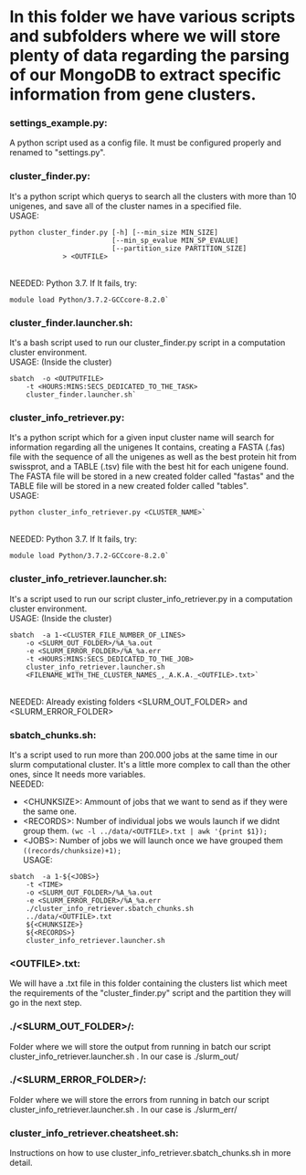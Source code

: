 
# In this folder we have various scripts and subfolders where we will store plenty of data regarding the parsing of our MongoDB to extract specific information from gene clusters.

### settings_example.py:
A python script used as a config file. It must be configured properly and renamed to "settings.py".

### cluster_finder.py:
It's a python script which querys to search all the clusters with more than 10 unigenes, and save all of the cluster names in a specified file.
<br />USAGE: 
```
python cluster_finder.py [-h] [--min_size MIN_SIZE]
                         [--min_sp_evalue MIN_SP_EVALUE]
                         [--partition_size PARTITION_SIZE]
			 > <OUTFILE>
```
<br />NEEDED: Python 3.7. If It fails, try: 
```
module load Python/3.7.2-GCCcore-8.2.0`
```

### cluster_finder.launcher.sh:
It's a bash script used to run our cluster_finder.py script in a computation cluster environment.
<br />USAGE: (Inside the cluster)
```
sbatch  -o <OUTPUTFILE> 
	-t <HOURS:MINS:SECS_DEDICATED_TO_THE_TASK> 
	cluster_finder.launcher.sh`
```

### cluster_info_retriever.py: 
It's a python script which for a given input cluster name will search for information regarding all the unigenes It contains, creating a FASTA (.fas) file with the sequence of all the unigenes as well as the best protein hit from swissprot, and a TABLE (.tsv) file with the best hit for each unigene found. The FASTA file will be stored in a new created folder called "fastas" and the TABLE file will be stored in a new created folder called "tables".<br />USAGE: 
```
python cluster_info_retriever.py <CLUSTER_NAME>`
```
<br />NEEDED: Python 3.7. If It fails, try: 
```
module load Python/3.7.2-GCCcore-8.2.0`
```

### cluster_info_retriever.launcher.sh: 
It's a script used to run our script cluster_info_retriever.py in a computation cluster environment.<br />USAGE: (Inside the cluster)
```
sbatch  -a 1-<CLUSTER_FILE_NUMBER_OF_LINES> 
	-o <SLURM_OUT_FOLDER>/%A_%a.out 
	-e <SLURM_ERROR_FOLDER>/%A_%a.err 
	-t <HOURS:MINS:SECS_DEDICATED_TO_THE_JOB> 
	cluster_info_retriever.launcher.sh 
	<FILENAME_WITH_THE_CLUSTER_NAMES_,_A.K.A._<OUTFILE>.txt>`
```
<br />NEEDED: Already existing folders &#60;SLURM_OUT_FOLDER> and &#60;SLURM_ERROR_FOLDER>

### sbatch_chunks.sh: 
It's a script used to run more than 200.000 jobs at the same time in our slurm computational cluster. It's a little more complex to call than the other ones, since It needs more variables.<br />NEEDED: 
- &#60;CHUNKSIZE>: Ammount of jobs that we want to send as if they were the same one.
- &#60;RECORDS>: Number of individual jobs we wouls launch if we didnt group them. `(wc -l ../data/<OUTFILE>.txt | awk '{print $1});`
- &#60;JOBS>: Number of jobs we will launch once we have grouped them `((records/chunksize)+1);`
<br />USAGE: 
```
sbatch  -a 1-${<JOBS>} 
	-t <TIME> 
	-o <SLURM_OUT_FOLDER>/%A_%a.out 
	-e <SLURM_ERROR_FOLDER>/%A_%a.err 
	./cluster_info_retriever.sbatch_chunks.sh 
	../data/<OUTFILE>.txt 
	${<CHUNKSIZE>} 
	${<RECORDS>} 
	cluster_info_retriever.launcher.sh
```

### &#60;OUTFILE>.txt: 
We will have a .txt file in this folder containing the clusters list which meet the requirements of the "cluster_finder.py" script and the partition they will go in the next step.

### ./&#60;SLURM_OUT_FOLDER>/: 
Folder where we will store the output from running in batch our script cluster_info_retriever.launcher.sh . In our case is ./slurm_out/

### ./&#60;SLURM_ERROR_FOLDER>/:
Folder where we will store the errors from running in batch our script cluster_info_retriever.launcher.sh . In our case is ./slurm_err/

### cluster_info_retriever.cheatsheet.sh:
Instructions on how to use cluster_info_retriever.sbatch_chunks.sh in more detail.

